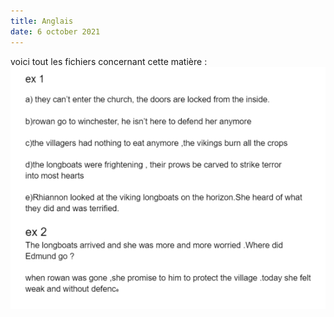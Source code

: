 ```yaml
---
title: Anglais
date: 6 october 2021
---
```

voici tout les fichiers concernant cette matière :
![](1.png)
